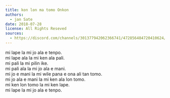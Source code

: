 ```yaml
---
title: kon lon ma tomo Onkon
authors:
  - jan Sate
date: 2018-07-28
license: All Rights Reseved
sources:
  - https://discord.com/channels/301377942062366741/472856484720410624/472856713003925505
---
```


mi lape la mi jo ala e tenpo.  \
mi lape ala la mi ken ala pali.  \
mi pali la mi pilin ike.  \
mi pali ala la mi jo ala e mani.  \
mi jo e mani la mi wile pana e ona ali tan tomo.  \
mi jo ala e mani la mi ken ala lon tomo.  \
mi ken lon tomo la mi ken lape.  \
mi lape la mi jo ala e tenpo.
